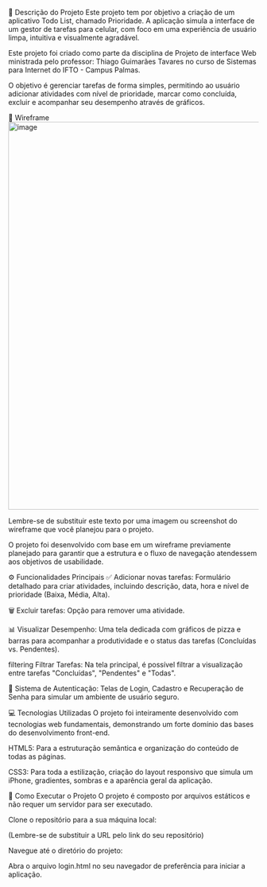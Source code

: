 📌 Descrição do Projeto
Este projeto tem por objetivo a criação de um aplicativo Todo List, chamado Prioridade. A aplicação simula a interface de um gestor de tarefas para celular, com foco em uma experiência de usuário limpa, intuitiva e visualmente agradável.

Este projeto foi criado como parte da disciplina de Projeto de interface Web ministrada pelo professor: Thiago Guimarães Tavares no curso de Sistemas para Internet do IFTO - Campus Palmas.

O objetivo é gerenciar tarefas de forma simples, permitindo ao usuário adicionar atividades com nível de prioridade, marcar como concluída, excluir e acompanhar seu desempenho através de gráficos.

🎨 Wireframe
<img width="1815" height="780" alt="image" src="https://github.com/user-attachments/assets/3775505e-918b-41d1-8e14-962f84b03855" />


Lembre-se de substituir este texto por uma imagem ou screenshot do wireframe que você planejou para o projeto.

O projeto foi desenvolvido com base em um wireframe previamente planejado para garantir que a estrutura e o fluxo de navegação atendessem aos objetivos de usabilidade.

⚙️ Funcionalidades Principais
✅ Adicionar novas tarefas: Formulário detalhado para criar atividades, incluindo descrição, data, hora e nível de prioridade (Baixa, Média, Alta).

🗑️ Excluir tarefas: Opção para remover uma atividade.

📊 Visualizar Desempenho: Uma tela dedicada com gráficos de pizza e barras para acompanhar a produtividade e o status das tarefas (Concluídas vs. Pendentes).

filtering Filtrar Tarefas: Na tela principal, é possível filtrar a visualização entre tarefas "Concluídas", "Pendentes" e "Todas".

🔐 Sistema de Autenticação: Telas de Login, Cadastro e Recuperação de Senha para simular um ambiente de usuário seguro.

💻 Tecnologias Utilizadas
O projeto foi inteiramente desenvolvido com tecnologias web fundamentais, demonstrando um forte domínio das bases do desenvolvimento front-end.

HTML5: Para a estruturação semântica e organização do conteúdo de todas as páginas.

CSS3: Para toda a estilização, criação do layout responsivo que simula um iPhone, gradientes, sombras e a aparência geral da aplicação.

🚀 Como Executar o Projeto
O projeto é composto por arquivos estáticos e não requer um servidor para ser executado.

Clone o repositório para a sua máquina local:

(Lembre-se de substituir a URL pelo link do seu repositório)

Navegue até o diretório do projeto:

Abra o arquivo login.html no seu navegador de preferência para iniciar a aplicação.
